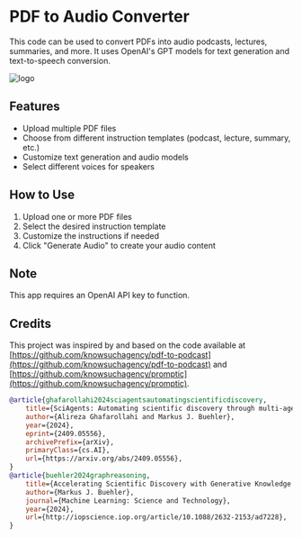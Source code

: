 # PDF to Audio Converter

This code can be used to convert PDFs into audio podcasts, lectures, summaries, and more. It uses OpenAI's GPT models for text generation and text-to-speech conversion.

![logo](https://github.com/user-attachments/assets/b70b8a67-dd82-4af9-a736-87b1990f593d)

## Features

- Upload multiple PDF files
- Choose from different instruction templates (podcast, lecture, summary, etc.)
- Customize text generation and audio models
- Select different voices for speakers

## How to Use

1. Upload one or more PDF files
2. Select the desired instruction template
3. Customize the instructions if needed
4. Click "Generate Audio" to create your audio content

## Note

This app requires an OpenAI API key to function. 

## Credits

This project was inspired by and based on the code available at [https://github.com/knowsuchagency/pdf-to-podcast](https://github.com/knowsuchagency/pdf-to-podcast) and [https://github.com/knowsuchagency/promptic](https://github.com/knowsuchagency/promptic). 

```bibtex
@article{ghafarollahi2024sciagentsautomatingscientificdiscovery,
    title={SciAgents: Automating scientific discovery through multi-agent intelligent graph reasoning}, 
    author={Alireza Ghafarollahi and Markus J. Buehler},
    year={2024},
    eprint={2409.05556},
    archivePrefix={arXiv},
    primaryClass={cs.AI},
    url={https://arxiv.org/abs/2409.05556}, 
}
@article{buehler2024graphreasoning,
    title={Accelerating Scientific Discovery with Generative Knowledge Extraction, Graph-Based Representation, and Multimodal Intelligent Graph Reasoning},
    author={Markus J. Buehler},
    journal={Machine Learning: Science and Technology},
    year={2024},
    url={http://iopscience.iop.org/article/10.1088/2632-2153/ad7228},
}
```

